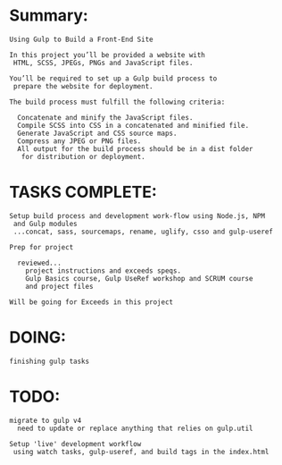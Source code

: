 # Summary:

    Using Gulp to Build a Front-End Site

    In this project you’ll be provided a website with
     HTML, SCSS, JPEGs, PNGs and JavaScript files.

    You’ll be required to set up a Gulp build process to
     prepare the website for deployment.

    The build process must fulfill the following criteria:

      Concatenate and minify the JavaScript files.
      Compile SCSS into CSS in a concatenated and minified file.
      Generate JavaScript and CSS source maps.
      Compress any JPEG or PNG files.
      All output for the build process should be in a dist folder
       for distribution or deployment.

# TASKS COMPLETE:  

    Setup build process and development work-flow using Node.js, NPM
     and Gulp modules
     ...concat, sass, sourcemaps, rename, uglify, csso and gulp-useref

    Prep for project

      reviewed...
        project instructions and exceeds speqs.
        Gulp Basics course, Gulp UseRef workshop and SCRUM course
        and project files

    Will be going for Exceeds in this project

# DOING:

    finishing gulp tasks

# TODO:

    migrate to gulp v4
      need to update or replace anything that relies on gulp.util

    Setup 'live' development workflow
     using watch tasks, gulp-useref, and build tags in the index.html
